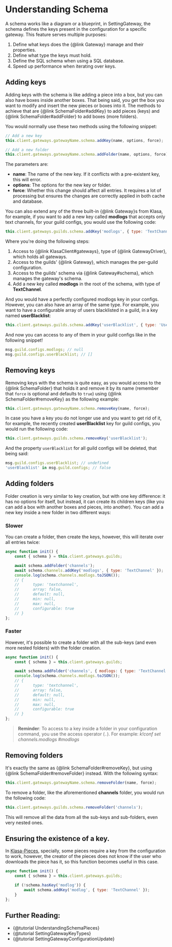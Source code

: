 # Understanding Schema

A schema works like a diagram or a blueprint, in SettingGateway, the schema defines the keys present in the configuration for a specific gateway. This feature serves multiple purposes:

1. Define what keys does the {@link Gateway} manage and their properties.
1. Define what type the keys must hold.
1. Define the SQL schema when using a SQL database.
1. Speed up performance when iterating over keys.

## Adding keys

Adding keys with the schema is like adding a piece into a box, but you can also have boxes inside another boxes. That being said, you get the box you want to modify and insert the new pieces or boxes into it. The methods to achieve that are {@link SchemaFolder#addKey} to add pieces (keys) and {@link SchemaFolder#addFolder} to add boxes (more folders).

You would normally use these two methods using the following snippet:

```javascript
// Add a new key
this.client.gateways.gatewayName.schema.addKey(name, options, force);

// Add a new folder
this.client.gateways.gatewayName.schema.addFolder(name, options, force);
```

The parameters are:

- **name**: The name of the new key. If it conflicts with a pre-existent key, this will error.
- **options**: The options for the new key or folder.
- **force**: Whether this change should affect all entries. It requires a lot of processing but ensures the changes are correctly applied in both cache and database.

You can also extend any of the three built-in {@link Gateway}s from Klasa, for example, if you want to add a new key called **modlogs** that accepts only text channels, for your guild configs, you would use the following code:

```javascript
this.client.gateways.guilds.schema.addKey('modlogs', { type: 'TextChannel' });
```

Where you're doing the following steps:

1. Access to {@link KlasaClient#gateways}, type of {@link GatewayDriver}, which holds all gateways.
1. Access to the guilds' {@link Gateway}, which manages the per-guild configuration.
1. Access to the guilds' schema via {@link Gateway#schema}, which manages the gateway's schema.
1. Add a new key called **modlogs** in the root of the schema, with type of **TextChannel**.

And you would have a perfectly configured modlogs key in your configs. However, you can also have an array of the same type. For example, you want to have a configurable array of users blacklisted in a guild, in a key named **userBlacklist**:

```javascript
this.client.gateways.guilds.schema.addKey('userBlacklist', { type: 'User', array: true });
```

And now you can access to any of them in your guild configs like in the following snippet!

```javascript
msg.guild.configs.modlogs; // null
msg.guild.configs.userBlacklist; // []
```

## Removing keys

Removing keys with the schema is quite easy, as you would access to the {@link SchemaFolder} that holds it and remove it by its name (remember that `force` is optional and defaults to `true`) using {@link SchemaFolder#removeKey} as the following example:

```javascript
this.client.gateways.gatewayName.schema.removeKey(name, force);
```

In case you have a key you do not longer use and you want to get rid of it, for example, the recently created **userBlacklist** key for guild configs, you would run the following code:

```javascript
this.client.gateways.guilds.schema.removeKey('userBlacklist');
```

And the property `userBlacklist` for all guild configs will be deleted, that being said:

```javascript
msg.guild.configs.userBlacklist; // undefined
'userBlacklist' in msg.guild.configs; // false
```

## Adding folders

Folder creation is very similar to key creation, but with one key difference: it has no options for itself, but instead, it can create its children keys (like you can add a box with another boxes and pieces, into another). You can add a new key inside a new folder in two different ways:

### Slower

You can create a folder, then create the keys, however, this will iterate over all entries twice:

```javascript
async function init() {
	const { schema } = this.client.gateways.guilds;

	await schema.addFolder('channels');
	await schema.channels.addKey('modlogs', { type: 'TextChannel' });
	console.log(schema.channels.modlogs.toJSON());
	// {
	//  	type: 'textchannel',
	//  	array: false,
	//  	default: null,
	//  	min: null,
	//  	max: null,
	//  	configurable: true
	// }
};
```

### Faster

However, it's possible to create a folder with all the sub-keys (and even more nested folders) with the folder creation.

```javascript
async function init() {
	const { schema } = this.client.gateways.guilds;

	await schema.addFolder('channels', { modlogs: { type: 'TextChannel' } });
	console.log(schema.channels.modlogs.toJSON());
	// {
	//  	type: 'textchannel',
	//  	array: false,
	//  	default: null,
	//  	min: null,
	//  	max: null,
	//  	configurable: true
	// }
};
```

> **Reminder**: To access to a key inside a folder in your configuration command, you use the access operator (`.`). For example: *k!conf set channels.modlogs #modlogs*

## Removing folders

It's exactly the same as {@link SchemaFolder#removeKey}, but using {@link SchemaFolder#removeFolder} instead. With the following syntax:

```javascript
this.client.gateways.gatewayName.schema.removeFolder(name, force);
```

To remove a folder, like the aforementioned **channels** folder, you would run the following code:

```javascript
this.client.gateways.guilds.schema.removeFolder('channels');
```

This will remove all the data from all the sub-keys and sub-folders, even very nested ones.

## Ensuring the existence of a key.

In [Klasa-Pieces](https://github.com/dirigeants/klasa-pieces/), specially, some pieces require a key from the configuration to work, however, the creator of the pieces does not know if the user who downloads the piece has it, so this function becomes useful in this case.

```javascript
async function init() {
	const { schema } = this.client.gateways.guilds;

	if (!schema.hasKey('modlog')) {
		await schema.addKey('modlog', { type: 'TextChannel' });
	}
};
```

## Further Reading:

- {@tutorial UnderstandingSchemaPieces}
- {@tutorial SettingGatewayKeyTypes}
- {@tutorial SettingGatewayConfigurationUpdate}

